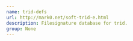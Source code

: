 ```yaml
---
name: trid-defs
url: http://mark0.net/soft-trid-e.html
description: Filesignature database for trid.
group: None
---
```


